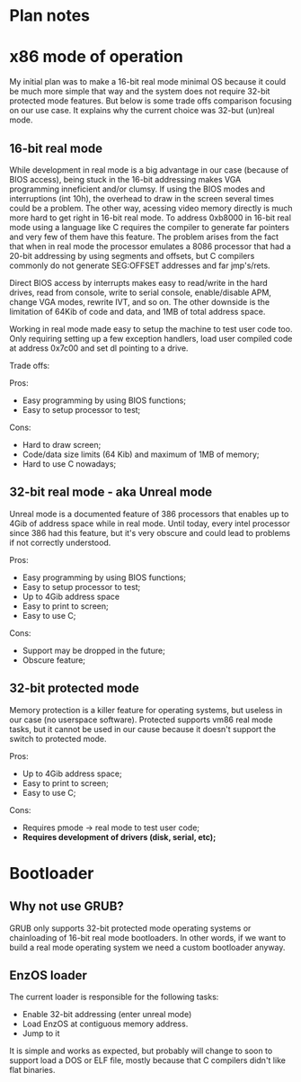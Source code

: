 # Plan notes

# x86 mode of operation

My initial plan was to make a 16-bit real mode minimal OS because it could be much more simple
that way and the system does not require 32-bit protected mode features. But below is 
some trade offs comparison focusing on our use case. It explains why the current choice was
32-but (un)real mode.

## 16-bit real mode

While development in real mode is a big advantage in our case (because of BIOS access), 
being stuck in the 16-bit addressing makes VGA programming inneficient and/or clumsy.
If using the BIOS modes and interruptions (int 10h), the overhead to draw in the screen 
several times could be a problem. The other way, acessing video memory directly is much more
hard to get right in 16-bit real mode.
To address 0xb8000 in 16-bit real mode using a language like C requires the compiler to generate 
far pointers and very few of them have this feature. The problem arises from the fact that 
when in real mode the processor emulates a 8086 processor that had a 20-bit addressing by using
segments and offsets, but C compilers commonly do not generate SEG:OFFSET addresses and far jmp's/rets.

Direct BIOS access by interrupts makes easy to read/write in the hard drives, read from console, write
to serial console, enable/disable APM, change VGA modes, rewrite IVT, and so on. The other downside
is the limitation of 64Kib of code and data, and 1MB of total address space.

Working in real mode made easy to setup the machine to test user code too. Only requiring setting up 
a few exception handlers, load user compiled code at address 0x7c00 and set dl pointing to a drive.

Trade offs:

Pros:
- Easy programming by using BIOS functions;
- Easy to setup processor to test;

Cons:
- Hard to draw screen;
- Code/data size limits (64 Kib) and maximum of 1MB of memory; 
- Hard to use C nowadays;


## 32-bit real mode - aka Unreal mode

Unreal mode is a documented feature of 386 processors that enables up to 4Gib of address space while in real mode.
Until today, every intel processor since 386 had this feature, but it's very obscure and could lead to problems 
if not correctly understood.

Pros:
- Easy programming by using BIOS functions;
- Easy to setup processor to test;
- Up to 4Gib address space
- Easy to print to screen;
- Easy to use C;

Cons:
- Support may be dropped in the future;
- Obscure feature;
 
## 32-bit protected mode
 
Memory protection is a killer feature for operating systems, but useless in our case (no userspace software).
Protected supports vm86 real mode tasks, but it cannot be used in our cause because it doesn't support the 
switch to protected mode.
 
Pros:
- Up to 4Gib address space;
- Easy to print to screen;
- Easy to use C;
  
Cons:
- Requires pmode -> real mode to test user code;
- **Requires development of drivers (disk, serial, etc);**

# Bootloader

## Why not use GRUB?

GRUB only supports 32-bit protected mode operating systems or chainloading of 16-bit real mode bootloaders.
In other words, if we want to build a real mode operating system we need a custom bootloader anyway.

## EnzOS loader

The current loader is responsible for the following tasks:

- Enable 32-bit addressing (enter unreal mode)
- Load EnzOS at contiguous memory address.
- Jump to it

It is simple and works as expected, but probably will change to soon to support load a DOS
or ELF file, mostly because that C compilers didn't like flat binaries.
